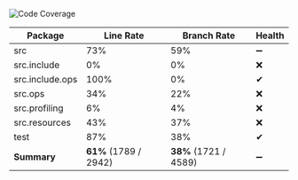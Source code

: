 ![Code Coverage](https://img.shields.io/badge/Code%20Coverage-61%25-yellow?style=flat)

Package | Line Rate | Branch Rate | Health
-------- | --------- | ----------- | ------
src | 73% | 59% | ➖
src.include | 0% | 0% | ❌
src.include.ops | 100% | 0% | ✔
src.ops | 34% | 22% | ❌
src.profiling | 6% | 4% | ❌
src.resources | 43% | 37% | ❌
test | 87% | 38% | ✔
**Summary** | **61%** (1789 / 2942) | **38%** (1721 / 4589) | ➖
